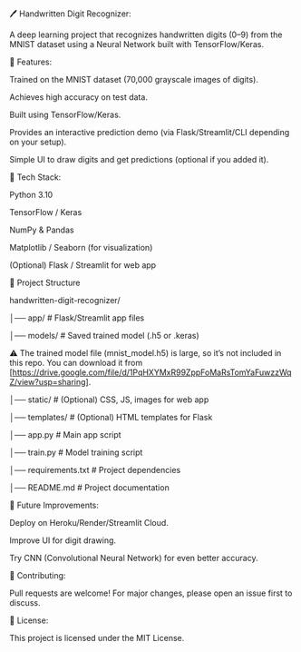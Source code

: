🖊️ Handwritten Digit Recognizer:

A deep learning project that recognizes handwritten digits (0–9) from the MNIST dataset using a Neural Network built with TensorFlow/Keras.


📌 Features:

Trained on the MNIST dataset (70,000 grayscale images of digits).

Achieves high accuracy on test data.

Built using TensorFlow/Keras.

Provides an interactive prediction demo (via Flask/Streamlit/CLI depending on your setup).

Simple UI to draw digits and get predictions (optional if you added it).


🚀 Tech Stack:

Python 3.10

TensorFlow / Keras

NumPy & Pandas

Matplotlib / Seaborn (for visualization)

(Optional) Flask / Streamlit for web app


📂 Project Structure

handwritten-digit-recognizer/

│── app/                  # Flask/Streamlit app files

│── models/               # Saved trained model (.h5 or .keras)

⚠️ The trained model file (mnist_model.h5) is large, so it’s not included in this repo. You can download it from [https://drive.google.com/file/d/1PqHXYMxR99ZppFoMaRsTomYaFuwzzWqZ/view?usp=sharing].


│── static/               # (Optional) CSS, JS, images for web app

│── templates/            # (Optional) HTML templates for Flask

│── app.py                # Main app script

│── train.py              # Model training script

│── requirements.txt      # Project dependencies

│── README.md             # Project documentation


📌 Future Improvements:

Deploy on Heroku/Render/Streamlit Cloud.

Improve UI for digit drawing.

Try CNN (Convolutional Neural Network) for even better accuracy.


🤝 Contributing:

Pull requests are welcome! For major changes, please open an issue first to discuss.


📜 License:

This project is licensed under the MIT License.


